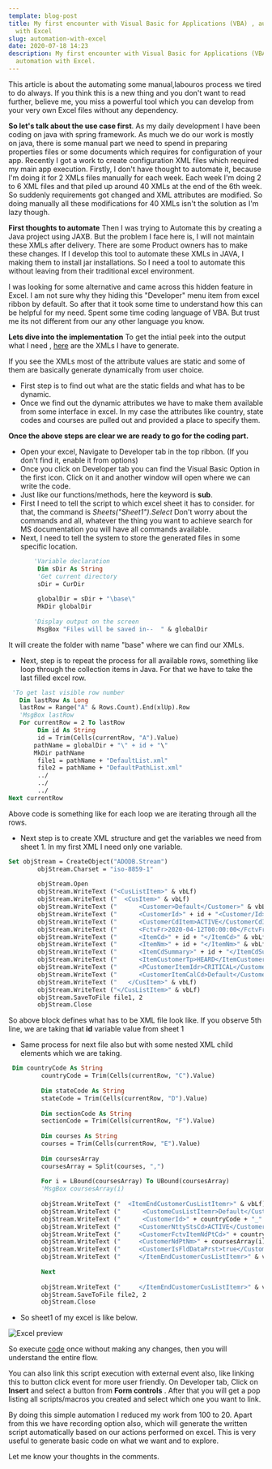 ```yaml
---
template: blog-post
title: My first encounter with Visual Basic for Applications (VBA) , automation
  with Excel
slug: automation-with-excel
date: 2020-07-18 14:23
description: My first encounter with Visual Basic for Applications (VBA) ,
  automation with Excel.
---
```

 This article is about the automating some manual,labouros process we tired to do always. If you think this is a new thing and you don't want to read further, believe me, you miss a powerful tool which you can develop from your very own Excel files without any dependency.

**So let's talk about the use case first**.
			As my daily development I have been coding on java with spring framework. As much we do our work is mostly on java, there is some manual part we need to spend in preparing properties files or some documents which requires for configuration of your app.  Recently I got a work to  create configuration XML files which required my main app execution.  Firstly, I don't have thought to automate it, because I'm doing it for 2 XMLs files manually for each week. Each week I'm doing 2 to 6 XML files and that piled up around 40 XMLs at the end of the 6th week. So suddenly requirements got changed and XML attributes are modified.  So doing manually all these modifications for 40 XMLs isn't the solution as I'm lazy though.

**First thoughts to automate**
Then I was trying to Automate this by creating a Java project using JAXB. But the problem I face here is, I will not maintain these XMLs after delivery. There are some Product owners has to make these changes. If I develop this tool to automate these XMLs in JAVA, I making them to install jar installations. So I need a tool to automate this without leaving from their traditional excel environment.

I was looking for some alternative and came across this hidden feature in Excel. I am not sure why they hiding this "Developer" menu item from excel ribbon by default. So after that it took some time to understand how this can be helpful for my need. Spent some time coding language of VBA. But trust me its not different from our any other language you know. 

**Lets dive into the implementation**
To get the intial peek into the output what I need , [here](https://github.com/nyalla/attachments/tree/master/generation) are the XMLs I have to generate.

If you see the XMLs most of the attribute values are static and some of them are basically generate dynamically from user choice.  

 - First step is to find out what are the static fields and what has to be dynamic.
 - Once we find out the dynamic attributes we have to make them available from some interface in excel.
In my case the attributes like country, state codes and courses are pulled out and provided a place to specify them.

**Once the above steps are clear we are ready to go for the coding part.** 

 - Open your excel, Navigate to Developer tab in the top ribbon. (If you don't find it, enable it from options)
 - Once you click on Developer tab you can find the Visual Basic Option in the first icon. Click on it and another window will open where we can write the code.
 - Just like our functions/methods, here the keyword is **sub**. 
 - First I need to tell the script to which excel sheet it has to consider. for that, the command is *Sheets("Sheet1").Select*
 Don't worry about the commands and all, whatever the thing you want to achieve search for MS documentation you will have all commands available.
 - Next, I need to tell the system to store the generated files in some specific location. 
```vb
       'Variable declaration
        Dim sDir As String
        'Get current directory
        sDir = CurDir
        
        globalDir = sDir + "\base\"
        MkDir globalDir
                
       'Display output on the screen
        MsgBox "Files will be saved in--  " & globalDir  
``` 
It will create the folder with name "base" where we can find our XMLs.

 - Next, step is to repeat the process for all available rows, something like loop through the collection items in Java. For that we have to take the last filled excel row.

 ```vb
  'To get last visible row number
    Dim lastRow As Long
    lastRow = Range("A" & Rows.Count).End(xlUp).Row
    'MsgBox lastRow
    For currentRow = 2 To lastRow
         Dim id As String
         id = Trim(Cells(currentRow, "A").Value) 
        pathName = globalDir + "\" + id + "\"
        MkDir pathName
         file1 = pathName + "DefaultList.xml"
         file2 = pathName + "DefaultPathList.xml"
         ../
         ../
         ../
Next currentRow
 ```  
Above code is something like for each loop we are iterating through all the rows.

 - Next step is to create XML structure and get the variables we need from sheet 1. In my first XML I need only one variable. 
 ```vb
Set objStream = CreateObject("ADODB.Stream")
         objStream.Charset = "iso-8859-1"
         
         objStream.Open
         objStream.WriteText ("<CusListItem>" & vbLf)
         objStream.WriteText ("  <CusItem>" & vbLf)
         objStream.WriteText ("      <Customer>Default</Customer>" & vbLf)
         objStream.WriteText ("      <CustomerId>" + id + "<Customer/Id>" & vbLf)
         objStream.WriteText ("      <CustomerCdItem>ACTIVE</CustomerCdItem>" & vbLf)
         objStream.WriteText ("      <FctvFr>2020-04-12T00:00:00</FctvFr>" & vbLf)
         objStream.WriteText ("      <ItemCd>" + id + "</ItemCd>" & vbLf)
         objStream.WriteText ("      <ItemNm>" + id + "</ItemNm>" & vbLf)
         objStream.WriteText ("      <ItemCdSummary>" + id + "</ItemCdSummary>" & vbLf)
         objStream.WriteText ("      <ItemCustomerTp>HEARD</ItemCustomerTp>" & vbLf)
         objStream.WriteText ("      <PCustomerItemIdr>CRITICAL</CustomerItemIdr>" & vbLf)
         objStream.WriteText ("      <CustomerItemCalCd>Default</CustomerItemCalCd>" & vbLf)
         objStream.WriteText ("   </CusItem>" & vbLf)
         objStream.WriteText ("</CusListItem>" & vbLf)
         objStream.SaveToFile file1, 2
         objStream.Close
```
So above block defines what has to be XML file look like. If you observe 5th  line, we are taking that **id** variable value from sheet 1  

 - Same process for next file also but with some nested XML child elements which we are taking.
```vb
 Dim countryCode As String
         countryCode = Trim(Cells(currentRow, "C").Value)
         
         Dim stateCode As String
         stateCode = Trim(Cells(currentRow, "D").Value)
         
         Dim sectionCode As String
         sectionCode = Trim(Cells(currentRow, "F").Value)
         
         Dim courses As String
         courses = Trim(Cells(currentRow, "E").Value)
         
         Dim coursesArray
         coursesArray = Split(courses, ",")
         
         For i = LBound(coursesArray) To UBound(coursesArray)
         'MsgBox coursesArray(i)
         
         objStream.WriteText ("  <ItemEndCustomerCusListItemr>" & vbLf)
         objStream.WriteText ("      <CustomeCusListItemr>Default</CustomeCusListItemr>" & vbLf)
         objStream.WriteText ("      <CustomerId>" + countryCode + "_" + stateCode + "_" + coursesArray(i) + "_" + sectionCode + "</CustomerId>" & vbLf)
         objStream.WriteText ("     <CustomerNttyStsCd>ACTIVE</CustomerNttyStsCd>" & vbLf)
         objStream.WriteText ("     <CustomerFctvItemNdPtCd>" + countryCode + "_" + stateCode + "_" + coursesArray(i) + "_" + sectionCode + "</CustomerFctvItemNdPtCd>" & vbLf)
         objStream.WriteText ("     <CustomerNdPtNm>" + coursesArray(i) + " " + sectionCode + "</CustomerNdPtNm>" & vbLf)
         objStream.WriteText ("     <CustomerIsFldDataPrst>true</CustomerIsFldDataPrst>" & vbLf)
         objStream.WriteText ("     </ItemEndCustomerCusListItemr>" & vbLf)
         
         Next
         
         objStream.WriteText ("     </ItemEndCustomerCusListItemr>" & vbLf)
         objStream.SaveToFile file2, 2
         objStream.Close
```

 - So sheet1 of my excel is like below.
 
![Excel preview](/assets/automation-with-excel-1.png "Sequence Diagram for usecase 1")


So execute  [code](https://raw.githubusercontent.com/nyalla/attachments/master/generation/xml_scripts.vba) once without making any changes, then you will understand the entire flow.

You can also link this script execution with external event also, like linking this to button click event for more user friendly. 
On Developer tab, Click on **Insert**  and select a button from **Form controls** .
After that you will get a pop listing all scripts/macros you created and select which one you want to link.

By doing this simple automation I reduced my work from 100 to 20. Apart from this we have recording option also, which will generate the written script automatically based on our actions performed on excel. This is very useful to generate basic code on what we want and to explore. 

Let me know your thoughts in the comments.
